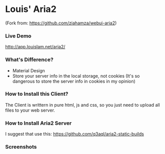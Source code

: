 Louis' Aria2
===========

(Fork from: https://github.com/ziahamza/webui-aria2)

### Live Demo ###
http://app.louislam.net/aria2/


### What's Difference? ###
- Material Design
- Store your server info in the local storage, not cookies (It's so dangerous to store the server info in cookies in my opinion)

### How to Install this Client? ###
The Client is writtern in pure html, js and css, so you just need to upload all files to your web server.

### How to Install Aria2 Server ###

I suggest that use this:
https://github.com/q3aql/aria2-static-builds



### Screenshots ###
